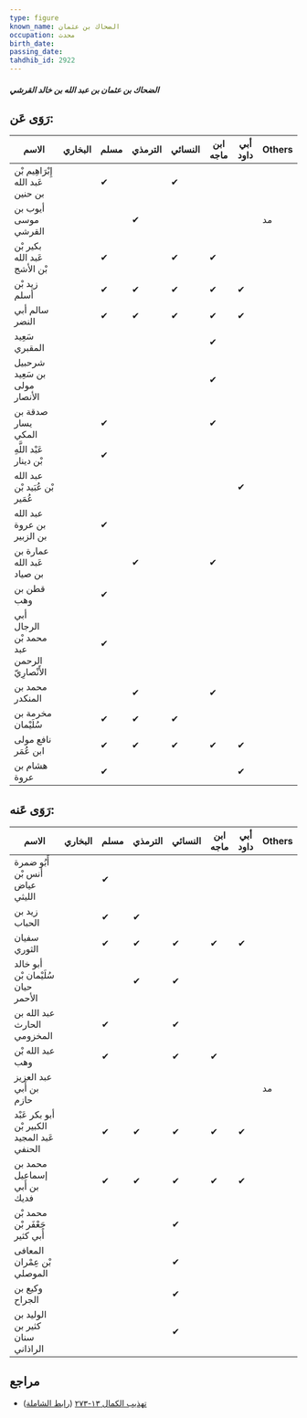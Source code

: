 ```yaml
---
type: figure
known_name: الضحاك بن عثمان
occupation: محدث
birth_date:
passing_date:
tahdhib_id: 2922
---
```

##### الضحاك بن عثمان بن عبد الله بن خالد القرشي

## رَوَى عَن:
| الاسم                                       | البخاري | مسلم | الترمذي | النسائي | ابن ماجه | أبي داود | Others |
| ------------------------------------------- | ------- | ---- | ------- | ------- | -------- | -------- | ------ |
| إِبْرَاهِيم بْن عَبد الله بن حنين           |         | ✔    |         | ✔       |          |          |        |
| أيوب بن موسى القرشي                         |         |      | ✔       |         |          |          | مد     |
| بكير بْن عَبد الله بْن الأشج                |         | ✔    |         | ✔       | ✔        |          |        |
| زيد بْن أسلم                                |         | ✔    | ✔       | ✔       | ✔        | ✔        |        |
| سالم أبي النضر                              |         | ✔    | ✔       | ✔       | ✔        | ✔        |        |
| سَعِيد المقبري                              |         |      |         |         | ✔        |          |        |
| شرحبيل بن سَعِيد مولى الأنصار               |         |      |         |         | ✔        |          |        |
| صدقة بن يسار المكي                          |         | ✔    |         |         | ✔        |          |        |
| عَبْد اللَّهِ بْن دينار                     |         | ✔    |         |         |          |          |        |
| عبد الله بْن عُبَيد بْن عُمَير              |         |      |         |         |          | ✔        |        |
| عبد الله بن عروة بن الزبير                  |         | ✔    |         |         |          |          |        |
| عمارة بن عَبد الله بن صياد                  |         |      | ✔       |         | ✔        |          |        |
| قطن بن وهب                                  |         | ✔    |         |         |          |          |        |
| أبي الرجال محمد بْن عبد الرحمن الأَنْصارِيّ |         | ✔    |         |         |          |          |        |
| محمد بن المنكدر                             |         |      | ✔       |         | ✔        |          |        |
| مخرمة بن سُلَيْمان                          |         | ✔    | ✔       | ✔       |          |          |        |
| نافع مولى ابن عُمَر                         |         | ✔    | ✔       | ✔       | ✔        | ✔        |        |
| هشام بن عروة                                |         | ✔    |         |         |          | ✔        |        |
## رَوَى عَنه:
| الاسم                                       | البخاري | مسلم | الترمذي | النسائي | ابن ماجه | أبي داود | Others |
| ------------------------------------------- | ------- | ---- | ------- | ------- | -------- | -------- | ------ |
| أَبُو ضمرة أنس بْن عياض الليثي              |         | ✔    |         |         |          |          |        |
| زيد بن الحباب                               |         | ✔    | ✔       |         |          |          |        |
| سفيان الثوري                                |         | ✔    | ✔       | ✔       | ✔        | ✔        |        |
| أبو خالد سُلَيْمان بْن حيان الأحمر          |         |      | ✔       | ✔       |          |          |        |
| عبد الله بن الحارث المخزومي                 |         | ✔    |         | ✔       |          |          |        |
| عبد الله بْن وهب                            |         | ✔    |         | ✔       | ✔        |          |        |
| عبد العزيز بن أَبي حازم                     |         |      |         |         |          |          | مد     |
| أبو بكر عَبْد الكبير بْن عَبد المجيد الحنفي |         | ✔    | ✔       | ✔       | ✔        | ✔        |        |
| محمد بن إسماعيل بن أَبي فديك                |         | ✔    | ✔       | ✔       | ✔        | ✔        |        |
| محمد بْن جَعْفَر بْن أَبي كثير              |         |      |         | ✔       |          |          |        |
| المعافى بْن عِمْران الموصلي                 |         |      |         | ✔       |          |          |        |
| وكيع بن الجراح                              |         |      |         | ✔       |          |          |        |
| الوليد بن كثير بن سنان الراذاني             |         |      |         | ✔       |          |          |        |
## مراجع
- [تهذيب الكمال ١٣-٢٧٣](obsidian://open?vault=Tahdhib-al-Kamal&file=Figures/٢٩٢٢-الضحاك%20بن%20عثمان%20بن%20عبد%20الله%20بن%20خالد%20القرشي) ([رابط الشاملة](https://shamela.ws/book/3722/6654))